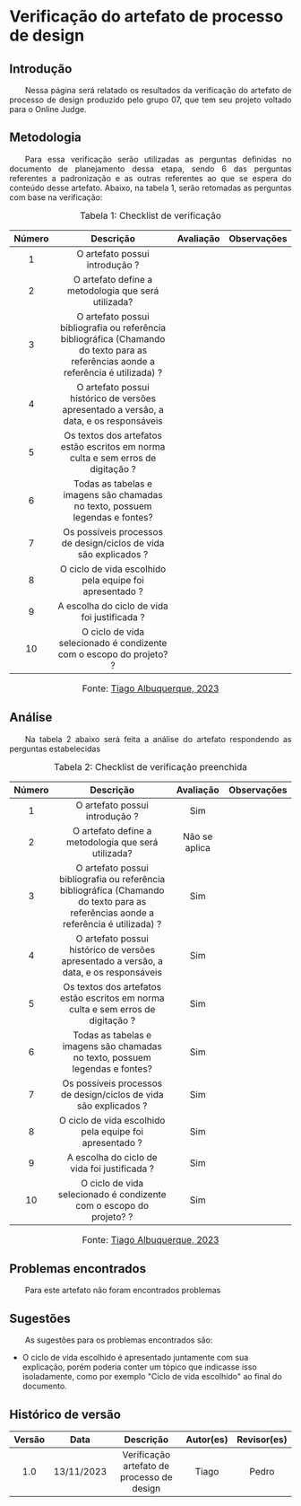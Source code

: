 # Verificação do artefato de processo de design

## Introdução 
<p align="justify">&emsp;&emsp;Nessa página será relatado os resultados da verificação do artefato de processo de design produzido pelo grupo 07, que tem seu projeto voltado para o Online Judge.</p>

## Metodologia
<p align="justify">&emsp;&emsp;Para essa verificação serão utilizadas as perguntas definidas no documento de planejamento dessa etapa, sendo 6 das perguntas referentes a padronização e as outras referentes ao que se espera do conteúdo desse artefato. Abaixo, na tabela 1, serão retomadas as perguntas com base na verificação:</p>

<font size="3"><p style="text-align: center"> Tabela 1: Checklist de verificação </p> </font>

<center>

| Número | Descrição | Avaliação | Observações | 
| :----: | :-------: | :-------: | :--------: | 
| 1 | O artefato possui introdução ?| |  |
| 2 | O artefato define a metodologia que será utilizada? |  |  |
| 3 | O artefato possui bibliografia ou referência bibliográfica (Chamando do texto para as referências aonde a referência é utilizada) ?| |  |
| 4 | O artefato possui histórico de versões apresentado a versão, a data, e os responsáveis | | |
| 5 | Os textos dos artefatos estão escritos em norma culta e sem erros de digitação ? | | |
| 6 | Todas as tabelas e imagens são chamadas no texto, possuem legendas e fontes? | | |
| 7 | Os possíveis processos de design/ciclos de vida são explicados ? | | |
| 8 | O ciclo de vida escolhido pela equipe foi apresentado ? | | |
| 9 | A escolha do ciclo de vida foi justificada ? | | |
| 10 | O ciclo de vida selecionado é condizente com o escopo do projeto? ? | | |



</center>

<font size="3"><p style="text-align: center"> Fonte: <a href="https://github.com/Tiago1604" target="_blanck">Tiago Albuquerque, 2023</a> </p> </font>

## Análise
<p align="justify">&emsp;&emsp;Na tabela 2 abaixo será feita a análise do artefato respondendo as perguntas estabelecidas</p>

<font size="3"><p style="text-align: center"> Tabela 2: Checklist de verificação preenchida </p> </font>

<center>

| Número | Descrição | Avaliação | Observações | 
| :----: | :-------: | :-------: | :--------: | 
| 1 | O artefato possui introdução ?|Sim |  |
| 2 | O artefato define a metodologia que será utilizada? |Não se aplica  |  |
| 3 | O artefato possui bibliografia ou referência bibliográfica (Chamando do texto para as referências aonde a referência é utilizada) ?|Sim |  |
| 4 | O artefato possui histórico de versões apresentado a versão, a data, e os responsáveis |Sim | |
| 5 | Os textos dos artefatos estão escritos em norma culta e sem erros de digitação ? | Sim| |
| 6 | Todas as tabelas e imagens são chamadas no texto, possuem legendas e fontes? |Sim | |
| 7 | Os possíveis processos de design/ciclos de vida são explicados ? | Sim| |
| 8 | O ciclo de vida escolhido pela equipe foi apresentado ? |Sim | |
| 9 | A escolha do ciclo de vida foi justificada ? |Sim | |
| 10 | O ciclo de vida selecionado é condizente com o escopo do projeto? ? |Sim | |


</center>

<font size="3"><p style="text-align: center"> Fonte: <a href="https://github.com/Tiago1604" target="_blanck">Tiago Albuquerque, 2023</a> </p> </font>

## Problemas encontrados
<p align="justify">&emsp;&emsp;Para este artefato não foram encontrados problemas</p>

## Sugestões
<p align="justify">&emsp;&emsp;As sugestões para os problemas encontrados são:</p>

 - O ciclo de vida escolhido é apresentado juntamente com sua explicação, porém poderia conter um tópico que indicasse isso isoladamente, como por exemplo "Ciclo de vida escolhido" ao final do documento.


## Histórico de versão

| Versão |    Data    |      Descrição       |  Autor(es) | Revisor(es) |
| :----: | :--------: | :------------------: | :-----: | :-----: |
|  1.0   | 13/11/2023 | Verificação artefato de processo de design | Tiago | Pedro |